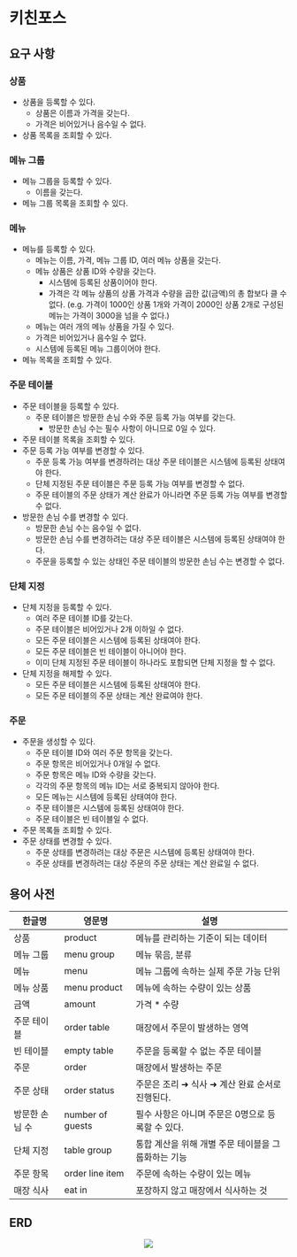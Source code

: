 # 키친포스

## 요구 사항

### 상품

- 상품을 등록할 수 있다.
    - 상품은 이름과 가격을 갖는다.
    - 가격은 비어있거나 음수일 수 없다.
- 상품 목록을 조회할 수 있다.

### 메뉴 그룹

- 메뉴 그룹을 등록할 수 있다.
    - 이름을 갖는다.
- 메뉴 그룹 목록을 조회할 수 있다.

### 메뉴

- 메뉴를 등록할 수 있다.
    - 메뉴는 이름, 가격, 메뉴 그룹 ID, 여러 메뉴 상품을 갖는다.
    - 메뉴 상품은 상품 ID와 수량을 갖는다.
        - 시스템에 등록된 상품이어야 한다.
        - 가격은 각 메뉴 상품의 상품 가격과 수량을 곱한 값(금액)의 총 합보다 클 수 없다. (e.g. 가격이 1000인 상품 1개와 가격이 2000인 상품 2개로 구성된 메뉴는 가격이 3000을 넘을 수
          없다.)
    - 메뉴는 여러 개의 메뉴 상품을 가질 수 있다.
    - 가격은 비어있거나 음수일 수 없다.
    - 시스템에 등록된 메뉴 그룹이어야 한다.
- 메뉴 목록을 조회할 수 있다.

### 주문 테이블

- 주문 테이블을 등록할 수 있다.
    - 주문 테이블은 방문한 손님 수와 주문 등록 가능 여부를 갖는다.
        - 방문한 손님 수는 필수 사항이 아니므로 0일 수 있다.
- 주문 테이블 목록을 조회할 수 있다.
- 주문 등록 가능 여부를 변경할 수 있다.
    - 주문 등록 가능 여부를 변경하려는 대상 주문 테이블은 시스템에 등록된 상태여야 한다.
    - 단체 지정된 주문 테이블은 주문 등록 가능 여부를 변경할 수 없다.
    - 주문 테이블의 주문 상태가 계산 완료가 아니라면 주문 등록 가능 여부를 변경할 수 없다.
- 방문한 손님 수를 변경할 수 있다.
    - 방문한 손님 수는 음수일 수 없다.
    - 방문한 손님 수를 변경하려는 대상 주문 테이블은 시스템에 등록된 상태여야 한다.
    - 주문을 등록할 수 있는 상태인 주문 테이블의 방문한 손님 수는 변경할 수 없다.

### 단체 지정

- 단체 지정을 등록할 수 있다.
    - 여러 주문 테이블 ID를 갖는다.
    - 주문 테이블은 비어있거나 2개 이하일 수 없다.
    - 모든 주문 테이블은 시스템에 등록된 상태여야 한다.
    - 모든 주문 테이블은 빈 테이블이 아니어야 한다.
    - 이미 단체 지정된 주문 테이블이 하나라도 포함되면 단체 지정을 할 수 없다.
- 단체 지정을 해제할 수 있다.
    - 모든 주문 테이블은 시스템에 등록된 상태여야 한다.
    - 모든 주문 테이블의 주문 상태는 계산 완료여야 한다.

### 주문

- 주문을 생성할 수 있다.
    - 주문 테이블 ID와 여러 주문 항목을 갖는다.
    - 주문 항목은 비어있거나 0개일 수 없다.
    - 주문 항목은 메뉴 ID와 수량을 갖는다.
    - 각각의 주문 항목의 메뉴 ID는 서로 중복되지 않아야 한다.
    - 모든 메뉴는 시스템에 등록된 상태여야 한다.
    - 주문 테이블은 시스템에 등록된 상태여야 한다.
    - 주문 테이블은 빈 테이블일 수 없다.
- 주문 목록들 조회할 수 있다.
- 주문 상태를 변경할 수 있다.
    - 주문 상태를 변경하려는 대상 주문은 시스템에 등록된 상태여야 한다.
    - 주문 상태를 변경하려는 대상 주문의 주문 상태는 계산 완료일 수 없다.

## 용어 사전

| 한글명 | 영문명 | 설명 |
| --- | --- | --- |
| 상품 | product | 메뉴를 관리하는 기준이 되는 데이터 |
| 메뉴 그룹 | menu group | 메뉴 묶음, 분류 |
| 메뉴 | menu | 메뉴 그룹에 속하는 실제 주문 가능 단위 |
| 메뉴 상품 | menu product | 메뉴에 속하는 수량이 있는 상품 |
| 금액 | amount | 가격 * 수량 |
| 주문 테이블 | order table | 매장에서 주문이 발생하는 영역 |
| 빈 테이블 | empty table | 주문을 등록할 수 없는 주문 테이블 |
| 주문 | order | 매장에서 발생하는 주문 |
| 주문 상태 | order status | 주문은 조리 ➜ 식사 ➜ 계산 완료 순서로 진행된다. |
| 방문한 손님 수 | number of guests | 필수 사항은 아니며 주문은 0명으로 등록할 수 있다. |
| 단체 지정 | table group | 통합 계산을 위해 개별 주문 테이블을 그룹화하는 기능 |
| 주문 항목 | order line item | 주문에 속하는 수량이 있는 메뉴 |
| 매장 식사 | eat in | 포장하지 않고 매장에서 식사하는 것 |

## ERD

<p align="center">
    <img src="https://user-images.githubusercontent.com/68512686/197355193-94f6a7fb-9e1d-4bff-b2ab-f5a9b735a5fa.png">
</p>
